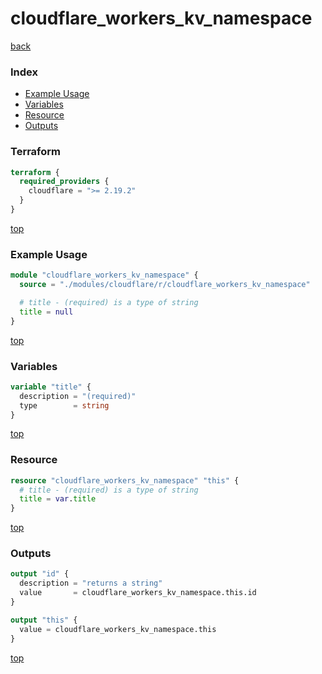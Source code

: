 # cloudflare_workers_kv_namespace

[back](../cloudflare.md)

### Index

- [Example Usage](#example-usage)
- [Variables](#variables)
- [Resource](#resource)
- [Outputs](#outputs)

### Terraform

```terraform
terraform {
  required_providers {
    cloudflare = ">= 2.19.2"
  }
}
```

[top](#index)

### Example Usage

```terraform
module "cloudflare_workers_kv_namespace" {
  source = "./modules/cloudflare/r/cloudflare_workers_kv_namespace"

  # title - (required) is a type of string
  title = null
}
```

[top](#index)

### Variables

```terraform
variable "title" {
  description = "(required)"
  type        = string
}
```

[top](#index)

### Resource

```terraform
resource "cloudflare_workers_kv_namespace" "this" {
  # title - (required) is a type of string
  title = var.title
}
```

[top](#index)

### Outputs

```terraform
output "id" {
  description = "returns a string"
  value       = cloudflare_workers_kv_namespace.this.id
}

output "this" {
  value = cloudflare_workers_kv_namespace.this
}
```

[top](#index)